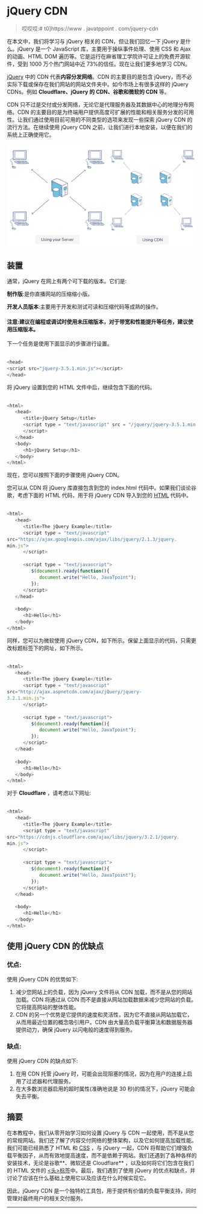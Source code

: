 # jQuery CDN

> 哎哎哎:# t0]https://www . javatppoint . com/jquery-cdn

在本文中，我们将学习与 jQuery 相关的 CDN，但让我们回忆一下 jQuery 是什么。jQuery 是一个 JavaScript 库，主要用于操纵事件处理、使用 CSS 和 Ajax 的动画、HTML DOM 遍历等。它是运行在麻省理工学院许可证上的免费开源软件，受到 1000 万个热门网站中近 73%的信任。现在让我们更多地学习 CDN。

[jQuery](https://www.javatpoint.com/jquery-tutorial) 中的 CDN 代表**内容分发网络**。CDN 的主要目的是包含 jQuery，而不必实际下载或保存在我们网站的网站文件夹中。如今市场上有很多这样的 jQuery CDNs。例如 **Cloudflare、jQuery 的 CDN、谷歌和微软的 CDN** 等。

CDN 只不过是交付或分发网络，无论它是代理服务器及其数据中心的地理分布网络。CDN 的主要目的是为终端用户提供高度可扩展的性能和相关服务分发的可用性。让我们通过使用目前可用的不同类型的选项来发现一些探索 jQuery CDN 的流行方法。在继续使用 jQuery CDN 之前，让我们进行本地安装，以便在我们的系统上正确使用它。

![jQuery CDN](img/fcf7fdb51fbd4d4cba89f4c9d3b54b67.png)

## 装置

通常，jQuery 在网上有两个可下载的版本。它们是:

**制作版**:是你直播网站的压缩缩小版。

**开发人员版本**:主要用于开发和测试可读和压缩代码等成熟的操作。

#### 注意:建议在编程或调试时使用未压缩版本，对于带宽和性能提升等任务，建议使用压缩版本。

下一个任务是使用下面显示的步骤进行设置。

```js

<head>
<script src="jquery-3.5.1.min.js"></script>
</head>

```

将 jQuery 设置到您的 HTML 文件中后，继续包含下面的代码。

```js

<html>
   <head>
      <title>jQuery Setup</title>
      <script type = "text/javascript" src = "/jquery/jquery-3.5.1.min.js">
      </script>
   </head>
   <body>
      <h1>jQuery Setup</h1>
   </body>
</html>

```

现在，您可以按照下面的步骤使用 jQuery CDN。

您可以从 CDN 将 jQuery 库直接包含到您的 index.html 代码中。如果我们谈论谷歌，考虑下面的 HTML 代码，用于将 jQuery CDN 导入到您的 [HTML](https://www.javatpoint.com/html-tutorial) 代码中。

```js

<html>
   <head>
      <title>The jQuery Example</title>
      <script type = "text/javascript" 
src="https://ajax.googleapis.com/ajax/libs/jquery/2.1.3/jquery.
min.js">
      </script>

      <script type = "text/javascript">
         $(document).ready(function(){
            document.write("Hello, JavaTpoint");
         });
      </script>
   </head>

   <body>
      <h1>Hello</h1>
   </body>
</html>

```

同样，您可以为微软使用 jQuery CDN，如下所示。保留上面显示的代码，只需更改标题标签下的网址，如下所示。

```js

<html>
   <head>
      <title>The jQuery Example</title>
      <script type = "text/javascript" 
src="http://ajax.aspnetcdn.com/ajax/jQuery/jquery-
3.2.1.min.js">
      </script>

      <script type = "text/javascript">
         $(document).ready(function(){
            document.write("Hello, JavaTpoint");
         });
      </script>
   </head>

   <body>
      <h1>Hello</h1>
   </body>
</html>

```

对于 **Cloudflare** ，请考虑以下网址:

```js

<html>
   <head>
      <title>The jQuery Example</title>
      <script type = "text/javascript" 
src="https://cdnjs.cloudflare.com/ajax/libs/jquery/3.2.1/jquery.
min.js">
      </script>

      <script type = "text/javascript">
         $(document).ready(function(){
            document.write("Hello, JavaTpoint");
         });
      </script>
   </head>

   <body>
      <h1>Hello</h1>
   </body>
</html>

```

## 使用 jQuery CDN 的优缺点

### 优点:

使用 jQuery CDN 的优势如下:

1.  减少您网站上的负载，因为 jQuery 文件将从 CDN 加载，而不是从您的网站加载。CDN 将通过从 CDN 而不是直接从网站加载数据来减少您网站的负载。它将提高网站的整体性能。
2.  CDN 的另一个优势是它提供的速度和灵活性，因为它不直接从网站加载它，从而用最近位置的概念吸引用户。CDN 由大量高负载平衡算法和数据服务器提供动力，确保 jQuery 以闪电般的速度得到服务。

### 缺点:

使用 jQuery CDN 的缺点如下:

1.  在用 CDN 托管 jQuery 时，可能会出现阻塞的情况，因为在用户的连接上启用了过滤器和代理服务。
2.  在大多数浏览器启用的超时属性(准确地说是 30 秒)的情况下，jQuery 可能会失去平衡。

## 摘要

在本教程中，我们从零开始学习如何设置 jQuery 与 CDN 一起使用，而不是从您的常规网站。我们还了解了内容交付网络的整体架构，以及它如何提高加载性能。我们可能已经熟悉了 HTML 和 [CSS](https://www.javatpoint.com/css-tutorial) ，与 jQuery 一起，CDN 将帮助它们增强负载平衡因子，从而有效地提高速度，而不是依赖于网站。我们还遇到了各种各样的安装技术，无论是谷歌**、微软还是 Cloudflare** ，以及如何将它们包含在我们的 HTML 文件的 [<头>标签](https://www.javatpoint.com/html-head)中。最后，我们遇到了使用 jQuery 的优点和缺点，并讨论了应该在什么基础上使用它以及应该在什么时候实现它。

因此，jQuery CDN 是一个独特的工具包，用于提供有价值的负载平衡支持，同时管理对最终用户的相关交付服务。

* * *